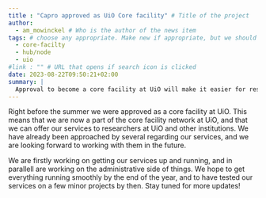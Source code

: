 ```yaml
---
title : "Capro approved as UiO Core facility" # Title of the project
author: 
  - am_mowinckel # Who is the author of the news item
tags: # choose any appropriate. Make new if appropriate, but we should not have too many overall categories. 
  - core-facilty
  - hub/node
  - uio
#link : "" # URL that opens if search icon is clicked
date: 2023-08-22T09:50:21+02:00
summary: |
  Approval to become a core facility at UiO will make it easier for researchers to use Capro's services.
---
```


Right before the summer we were approved as a core facility at UiO. 
This means that we are now a part of the core facility network at UiO, and that we can offer our services to researchers at UiO and other institutions.
We have already been approached by several regarding our services, and we are looking forward to working with them in the future.

We are firstly working on getting our services up and running, and in parallell are working on the administrative side of things.
We hope to get everything running smoothly by the end of the year, and to have tested our services on a few minor projects by then.
Stay tuned for more updates!